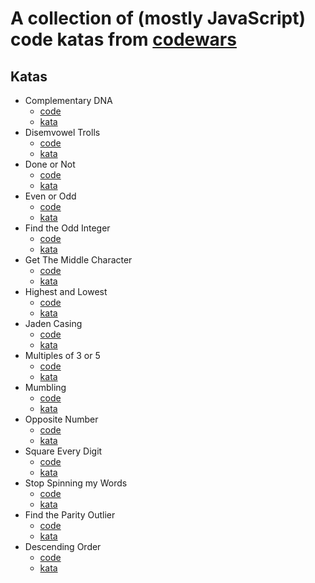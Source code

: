 # A collection of (mostly JavaScript) code katas from [codewars](https://codewars.com)

## Katas

* Complementary DNA
  * [code](https://github.com/rossedfort/code-katas/blob/master/complementary-dna.js)
  * [kata](http://www.codewars.com/kata/complementary-dna/train/javascript)
* Disemvowel Trolls
  * [code](https://github.com/rossedfort/code-katas/blob/master/disemvowell-trolls.js)
  * [kata](http://www.codewars.com/kata/disemvowell-trolls/train/javascript)
* Done or Not
  * [code](https://github.com/rossedfort/code-katas/blob/master/done-or-not.js)
  * [kata](http://www.codewars.com/kata/done-or-not/train/javascript)
* Even or Odd
  * [code](https://github.com/rossedfort/code-katas/blob/master/even-or-odd.js)
  * [kata](http://www.codewars.com/kata/even-or-odd/train/javascript)
* Find the Odd Integer
  * [code](https://github.com/rossedfort/code-katas/blob/master/find-the-odd-int.js)
  * [kata](http://www.codewars.com/kata/find-the-odd-int/train/javascript)
* Get The Middle Character
  * [code](https://github.com/rossedfort/code-katas/blob/master/get-the-middle-character.js)
  * [kata](http://www.codewars.com/kata/get-the-middle-character/train/javascript)
* Highest and Lowest
  * [code](https://github.com/rossedfort/code-katas/blob/master/highest-and-lowest.js)
  * [kata](http://www.codewars.com/kata/highest-and-lowest/train/javascript)
* Jaden Casing
  * [code](https://github.com/rossedfort/code-katas/blob/master/jaden-casing-strings.js)
  * [kata](http://www.codewars.com/kata/jaden-casing-strings/train/javascript)
* Multiples of 3 or 5
  * [code](https://github.com/rossedfort/code-katas/blob/master/multiples-of-3-or-5.js)
  * [kata](http://www.codewars.com/kata/multiples-of-3-or-5/train/javascript)
* Mumbling
  * [code](https://github.com/rossedfort/code-katas/blob/master/mumbling.js)
  * [kata](http://www.codewars.com/kata/mumbling/train/javascript)
* Opposite Number
  * [code](https://github.com/rossedfort/code-katas/blob/master/opposite-number.js)
  * [kata](http://www.codewars.com/kata/opposite-number/train/javascript)
* Square Every Digit
  * [code](https://github.com/rossedfort/code-katas/blob/master/square-every-digit.js)
  * [kata](http://www.codewars.com/kata/square-every-digit/train/javascript)
* Stop Spinning my Words
  * [code](https://github.com/rossedfort/code-katas/blob/master/stop-gninnips-my-sdrow.js)
  * [kata](http://www.codewars.com/kata/stop-gninnips-my-sdrow/train/javascript)
* Find the Parity Outlier
  * [code](https://github.com/rossedfort/code-katas/blob/master/find-the-parity-outlier.js)
  * [kata](http://www.codewars.com/kata/find-the-parity-outlier/train/javascript)
* Descending Order
  * [code](https://github.com/rossedfort/code-katas/blob/master/descending-order.js)
  * [kata](https://www.codewars.com/kata/descending-order/train/javascript)